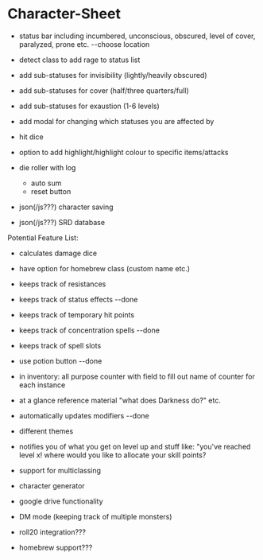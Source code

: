 # Character-Sheet

- status bar including incumbered, unconscious, obscured, level of cover, paralyzed, prone etc. --choose location

- detect class to add rage to status list

- add sub-statuses for invisibility (lightly/heavily obscured)
- add sub-statuses for cover (half/three quarters/full)
- add sub-statuses for exaustion (1-6 levels)
- add modal for changing which statuses you are affected by

- hit dice

- option to add highlight/highlight colour to specific items/attacks

- die roller with log
    - auto sum
    - reset button

- json(/js???) character saving
- json(/js???) SRD database

Potential Feature List:

- calculates damage dice

- have option for homebrew class (custom name etc.)

- keeps track of resistances
- keeps track of status effects --done
- keeps track of temporary hit points
- keeps track of concentration spells --done
- keeps track of spell slots

- use potion button --done

- in inventory: all purpose counter with field to fill out name of counter for each instance

- at a glance reference material "what does Darkness do?" etc.

- automatically updates modifiers --done

- different themes

- notifies you of what you get on level up and stuff like:
    "you've reached level x! where would you like to allocate your skill points?

- support for multiclassing

- character generator

- google drive functionality

- DM mode (keeping track of multiple monsters)

- roll20 integration???

- homebrew support???


